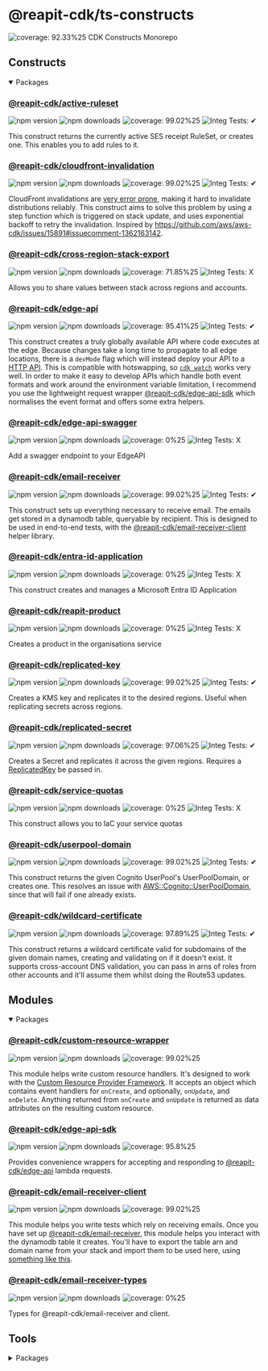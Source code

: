 # @reapit-cdk/ts-constructs
![coverage: 92.33%25](https://img.shields.io/badge/coverage-92.33%25-green)
CDK Constructs Monorepo
## Constructs

<details open>

<summary>Packages</summary>

<h3><a href="packages/constructs/active-ruleset">@reapit-cdk/active-ruleset</a></h3>

![npm version](https://img.shields.io/npm/v/@reapit-cdk/active-ruleset)
![npm downloads](https://img.shields.io/npm/dm/@reapit-cdk/active-ruleset)
![coverage: 99.02%25](https://img.shields.io/badge/coverage-99.02%25-green)
![Integ Tests: ✔](https://img.shields.io/badge/Integ%20Tests-%E2%9C%94-green)

This construct returns the currently active SES receipt RuleSet, or creates one. This enables you to add rules to it.
<h3><a href="packages/constructs/cloudfront-invalidation">@reapit-cdk/cloudfront-invalidation</a></h3>

![npm version](https://img.shields.io/npm/v/@reapit-cdk/cloudfront-invalidation)
![npm downloads](https://img.shields.io/npm/dm/@reapit-cdk/cloudfront-invalidation)
![coverage: 99.02%25](https://img.shields.io/badge/coverage-99.02%25-green)
![Integ Tests: ✔](https://img.shields.io/badge/Integ%20Tests-%E2%9C%94-green)

CloudFront invalidations are [very error prone](https://github.com/aws/aws-cdk/issues/15891#issuecomment-966456154), making it hard to invalidate distributions reliably. This construct aims to solve this problem by using a step function which is triggered on stack update, and uses exponential backoff to retry the invalidation. Inspired by https://github.com/aws/aws-cdk/issues/15891#issuecomment-1362163142.
<h3><a href="packages/constructs/cross-region-stack-export">@reapit-cdk/cross-region-stack-export</a></h3>

![npm version](https://img.shields.io/npm/v/@reapit-cdk/cross-region-stack-export)
![npm downloads](https://img.shields.io/npm/dm/@reapit-cdk/cross-region-stack-export)
![coverage: 71.85%25](https://img.shields.io/badge/coverage-71.85%25-orange)
![Integ Tests: X](https://img.shields.io/badge/Integ%20Tests-X-red)

Allows you to share values between stack across regions and accounts.
<h3><a href="packages/constructs/edge-api">@reapit-cdk/edge-api</a></h3>

![npm version](https://img.shields.io/npm/v/@reapit-cdk/edge-api)
![npm downloads](https://img.shields.io/npm/dm/@reapit-cdk/edge-api)
![coverage: 95.41%25](https://img.shields.io/badge/coverage-95.41%25-green)
![Integ Tests: ✔](https://img.shields.io/badge/Integ%20Tests-%E2%9C%94-green)

This construct creates a truly globally available API where code executes at the edge. Because changes take a long time to propagate to all edge locations, there is a `devMode` flag which will instead deploy your API to a [HTTP API](https://docs.aws.amazon.com/apigateway/latest/developerguide/http-api.html). This is compatible with hotswapping, so [`cdk watch`](https://docs.aws.amazon.com/cdk/v2/guide/cli.html#cli-deploy-watch) works very well. In order to make it easy to develop APIs which handle both event formats and work around the environment variable limitation, I recommend you use the lightweight request wrapper [@reapit-cdk/edge-api-sdk](../../modules/edge-api-sdk) which normalises the event format and offers some extra helpers.
<h3><a href="packages/constructs/edge-api-swagger">@reapit-cdk/edge-api-swagger</a></h3>

![npm version](https://img.shields.io/npm/v/@reapit-cdk/edge-api-swagger)
![npm downloads](https://img.shields.io/npm/dm/@reapit-cdk/edge-api-swagger)
![coverage: 0%25](https://img.shields.io/badge/coverage-0%25-red)
![Integ Tests: X](https://img.shields.io/badge/Integ%20Tests-X-red)

Add a swagger endpoint to your EdgeAPI
<h3><a href="packages/constructs/email-receiver">@reapit-cdk/email-receiver</a></h3>

![npm version](https://img.shields.io/npm/v/@reapit-cdk/email-receiver)
![npm downloads](https://img.shields.io/npm/dm/@reapit-cdk/email-receiver)
![coverage: 99.02%25](https://img.shields.io/badge/coverage-99.02%25-green)
![Integ Tests: ✔](https://img.shields.io/badge/Integ%20Tests-%E2%9C%94-green)

This construct sets up everything necessary to receive email. The emails get stored in a dynamodb table, queryable by recipient. This is designed to be used in end-to-end tests, with the [@reapit-cdk/email-receiver-client](../../libs/email-receiver-client) helper library.
<h3><a href="packages/constructs/entra-id-application">@reapit-cdk/entra-id-application</a></h3>

![npm version](https://img.shields.io/npm/v/@reapit-cdk/entra-id-application)
![npm downloads](https://img.shields.io/npm/dm/@reapit-cdk/entra-id-application)
![coverage: 0%25](https://img.shields.io/badge/coverage-0%25-red)
![Integ Tests: X](https://img.shields.io/badge/Integ%20Tests-X-red)

This construct creates and manages a Microsoft Entra ID Application
<h3><a href="packages/constructs/reapit-product">@reapit-cdk/reapit-product</a></h3>

![npm version](https://img.shields.io/npm/v/@reapit-cdk/reapit-product)
![npm downloads](https://img.shields.io/npm/dm/@reapit-cdk/reapit-product)
![coverage: 0%25](https://img.shields.io/badge/coverage-0%25-red)
![Integ Tests: X](https://img.shields.io/badge/Integ%20Tests-X-red)

Creates a product in the organisations service
<h3><a href="packages/constructs/replicated-key">@reapit-cdk/replicated-key</a></h3>

![npm version](https://img.shields.io/npm/v/@reapit-cdk/replicated-key)
![npm downloads](https://img.shields.io/npm/dm/@reapit-cdk/replicated-key)
![coverage: 99.02%25](https://img.shields.io/badge/coverage-99.02%25-green)
![Integ Tests: ✔](https://img.shields.io/badge/Integ%20Tests-%E2%9C%94-green)

Creates a KMS key and replicates it to the desired regions. Useful when replicating secrets across regions.
<h3><a href="packages/constructs/replicated-secret">@reapit-cdk/replicated-secret</a></h3>

![npm version](https://img.shields.io/npm/v/@reapit-cdk/replicated-secret)
![npm downloads](https://img.shields.io/npm/dm/@reapit-cdk/replicated-secret)
![coverage: 97.06%25](https://img.shields.io/badge/coverage-97.06%25-green)
![Integ Tests: ✔](https://img.shields.io/badge/Integ%20Tests-%E2%9C%94-green)

Creates a Secret and replicates it across the given regions. Requires a [ReplicatedKey](../replicated-key/readme.md) be passed in.
<h3><a href="packages/constructs/service-quotas">@reapit-cdk/service-quotas</a></h3>

![npm version](https://img.shields.io/npm/v/@reapit-cdk/service-quotas)
![npm downloads](https://img.shields.io/npm/dm/@reapit-cdk/service-quotas)
![coverage: 0%25](https://img.shields.io/badge/coverage-0%25-red)
![Integ Tests: X](https://img.shields.io/badge/Integ%20Tests-X-red)

This construct allows you to IaC your service quotas
<h3><a href="packages/constructs/userpool-domain">@reapit-cdk/userpool-domain</a></h3>

![npm version](https://img.shields.io/npm/v/@reapit-cdk/userpool-domain)
![npm downloads](https://img.shields.io/npm/dm/@reapit-cdk/userpool-domain)
![coverage: 99.02%25](https://img.shields.io/badge/coverage-99.02%25-green)
![Integ Tests: ✔](https://img.shields.io/badge/Integ%20Tests-%E2%9C%94-green)

This construct returns the given Cognito UserPool's UserPoolDomain, or creates one. This resolves an issue with [AWS::Cognito::UserPoolDomain](https://docs.aws.amazon.com/AWSCloudFormation/latest/UserGuide/aws-resource-cognito-userpooldomain.html), since that will fail if one already exists.
<h3><a href="packages/constructs/wildcard-certificate">@reapit-cdk/wildcard-certificate</a></h3>

![npm version](https://img.shields.io/npm/v/@reapit-cdk/wildcard-certificate)
![npm downloads](https://img.shields.io/npm/dm/@reapit-cdk/wildcard-certificate)
![coverage: 97.89%25](https://img.shields.io/badge/coverage-97.89%25-green)
![Integ Tests: ✔](https://img.shields.io/badge/Integ%20Tests-%E2%9C%94-green)

This construct returns a wildcard certificate valid for subdomains of the given domain names, creating and validating on if it doesn't exist. It supports cross-account DNS validation, you can pass in arns of roles from other accounts and it'll assume them whilst doing the Route53 updates.

</details>


## Modules

<details open>

<summary>Packages</summary>

<h3><a href="packages/modules/custom-resource-wrapper">@reapit-cdk/custom-resource-wrapper</a></h3>

![npm version](https://img.shields.io/npm/v/@reapit-cdk/custom-resource-wrapper)
![npm downloads](https://img.shields.io/npm/dm/@reapit-cdk/custom-resource-wrapper)
![coverage: 99.02%25](https://img.shields.io/badge/coverage-99.02%25-green)

This module helps write custom resource handlers. It's designed to work with the [Custom Resource Provider Framework](https://docs.aws.amazon.com/cdk/api/v2/docs/aws-cdk-lib.CustomResource.html). It accepts an object which contains event handlers for `onCreate`, and optionally, `onUpdate`, and `onDelete`. Anything returned from `onCreate` and `onUpdate` is returned as data attributes on the resulting custom resource.
<h3><a href="packages/modules/edge-api-sdk">@reapit-cdk/edge-api-sdk</a></h3>

![npm version](https://img.shields.io/npm/v/@reapit-cdk/edge-api-sdk)
![npm downloads](https://img.shields.io/npm/dm/@reapit-cdk/edge-api-sdk)
![coverage: 95.8%25](https://img.shields.io/badge/coverage-95.8%25-green)

Provides convenience wrappers for accepting and responding to [@reapit-cdk/edge-api]('../../constructs/edge-api/readme.md') lambda requests.
<h3><a href="packages/modules/email-receiver-client">@reapit-cdk/email-receiver-client</a></h3>

![npm version](https://img.shields.io/npm/v/@reapit-cdk/email-receiver-client)
![npm downloads](https://img.shields.io/npm/dm/@reapit-cdk/email-receiver-client)
![coverage: 99.02%25](https://img.shields.io/badge/coverage-99.02%25-green)

This module helps you write tests which rely on receiving emails. Once you have set up [@reapit-cdk/email-receiver](../../constructs/email-receiver/), this module helps you interact with the dynamodb table it creates. You'll have to export the table arn and domain name from your stack and import them to be used here, using [something like this](https://gist.github.com/joshbalfour/c0deb95f1e5938434ed6f6117dec8662).
<h3><a href="packages/modules/email-receiver-types">@reapit-cdk/email-receiver-types</a></h3>

![npm version](https://img.shields.io/npm/v/@reapit-cdk/email-receiver-types)
![npm downloads](https://img.shields.io/npm/dm/@reapit-cdk/email-receiver-types)
![coverage: 0%25](https://img.shields.io/badge/coverage-0%25-red)

Types for @reapit-cdk/email-receiver and client.

</details>


## Tools

<details false>

<summary>Packages</summary>

<h3><a href="packages/tools/eslint">@reapit-cdk/eslint-config</a></h3>

![npm version](https://img.shields.io/npm/v/@reapit-cdk/eslint-config)
![npm downloads](https://img.shields.io/npm/dm/@reapit-cdk/eslint-config)
![coverage: 0%25](https://img.shields.io/badge/coverage-0%25-red)

@reapit-cdk eslint config.
<h3><a href="packages/tools/generate-readme">@reapit-cdk/generate-readme</a></h3>

![npm version](https://img.shields.io/npm/v/@reapit-cdk/generate-readme)
![npm downloads](https://img.shields.io/npm/dm/@reapit-cdk/generate-readme)
![coverage: 0%25](https://img.shields.io/badge/coverage-0%25-red)

Generates package readmes.
<h3><a href="packages/tools/integration-tests">@reapit-cdk/integration-tests</a></h3>

![npm version](https://img.shields.io/npm/v/@reapit-cdk/integration-tests)
![npm downloads](https://img.shields.io/npm/dm/@reapit-cdk/integration-tests)
![coverage: 0%25](https://img.shields.io/badge/coverage-0%25-red)

Easily run integration tests for CDK constructs using Jest. On successful test suite run, snapshots the stack which gets stored in your repo alongside the test. Subsequent test runs will diff the stack against the snapshot, and only run the tests if something changes.
<h3><a href="packages/tools/jsii">@reapit-cdk/jsii</a></h3>

![npm version](https://img.shields.io/npm/v/@reapit-cdk/jsii)
![npm downloads](https://img.shields.io/npm/dm/@reapit-cdk/jsii)
![coverage: 0%25](https://img.shields.io/badge/coverage-0%25-red)

JSII tools for @reapit-cdk.
<h3><a href="packages/tools/tsconfig">@reapit-cdk/tsconfig</a></h3>

![npm version](https://img.shields.io/npm/v/@reapit-cdk/tsconfig)
![npm downloads](https://img.shields.io/npm/dm/@reapit-cdk/tsconfig)
![coverage: 0%25](https://img.shields.io/badge/coverage-0%25-red)

tsconfig for @reapit-cdk.
<h3><a href="packages/tools/tsup">@reapit-cdk/tsup</a></h3>

![npm version](https://img.shields.io/npm/v/@reapit-cdk/tsup)
![npm downloads](https://img.shields.io/npm/dm/@reapit-cdk/tsup)
![coverage: 0%25](https://img.shields.io/badge/coverage-0%25-red)

Easily build @reapit-cdk constructs and custom resource lambdas.

</details>

